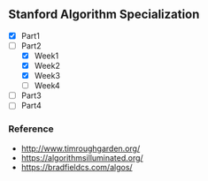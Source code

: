 ## Stanford Algorithm Specialization

- [x] Part1
- [ ] Part2
  - [x] Week1
  - [x] Week2
  - [x] Week3
  - [ ] Week4
- [ ] Part3
- [ ] Part4

### Reference

- http://www.timroughgarden.org/
- https://algorithmsilluminated.org/
- https://bradfieldcs.com/algos/